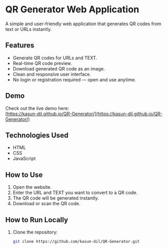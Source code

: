 # QR Generator Web Application

A simple and user-friendly web application that generates QR codes from text or URLs instantly.

## Features

- Generate QR codes for URLs and TEXT.
- Real-time QR code preview.
- Download generated QR code as an image.
- Clean and responsive user interface.
- No login or registration required — open and use anytime.

## Demo

Check out the live demo here:  
[https://kasun-dil.github.io/QR-Generator/](https://kasun-dil.github.io/QR-Generator/)

## Technologies Used

- HTML
- CSS
- JavaScript

## How to Use

1. Open the website.
2. Enter the URL and TEXT you want to convert to a QR code.
3. The QR code will be generated instantly.
4. Download or scan the QR code.

## How to Run Locally

1. Clone the repository:

   ```bash
   git clone https://github.com/kasun-dil/QR-Generator.git
